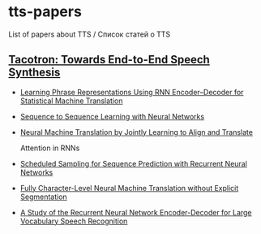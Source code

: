 # tts-papers
List of papers about TTS / Список статей о TTS

## [Tacotron: Towards End-to-End Speech Synthesis](https://arxiv.org/pdf/1703.10135.pdf)
* [Learning Phrase Representations Using RNN Encoder–Decoder for Statistical Machine Translation](https://arxiv.org/pdf/1406.1078v3.pdf)
* [Sequence to Sequence Learning with Neural Networks](https://arxiv.org/pdf/1409.3215.pdf)
* [Neural Machine Translation by Jointly Learning to Align and Translate](https://arxiv.org/pdf/1409.0473.pdf)
  
  Attention in RNNs
* [Scheduled Sampling for Sequence Prediction with Recurrent Neural Networks](http://papers.nips.cc/paper/5956-scheduled-sampling-for-sequence-prediction-with-recurrent-neural-networks.pdf)
* [Fully Character-Level Neural Machine Translation without Explicit Segmentation](https://arxiv.org/pdf/1610.03017.pdf)
* [A Study of the Recurrent Neural Network Encoder-Decoder for Large Vocabulary Speech Recognition](http://homepages.inf.ed.ac.uk/srenals/ll-rnn-is15.pdf)
